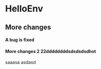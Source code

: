 # HelloEnv
## More changes
#### A bug is fixed



#### More changes 2 22ddddddddsdsdsdsdhot

saaasa
asdasd

